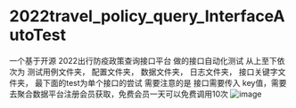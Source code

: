 # 2022travel_policy_query_InterfaceAutoTest
一个基于开源 2022出行防疫政策查询接口平台 做的接口自动化测试
从上至下依次为 测试用例文件夹， 配置文件夹， 数据文件夹， 日志文件夹， 接口关键字文件夹， 最下面的test为单个接口的尝试
需要注意的是 接口需要传入 key值，需要去聚合数据平台注册会员获取，免费会员一天可以免费调用10次
![image](https://user-images.githubusercontent.com/64000814/169515783-be66f10c-df4a-463f-b2e6-01a268a41d3d.png)
